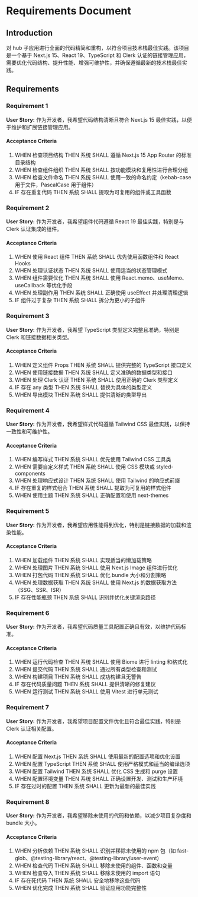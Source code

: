 # Requirements Document

## Introduction

对 hub 子应用进行全面的代码精简和重构，以符合项目技术栈最佳实践。该项目是一个基于 Next.js 15、React 19、TypeScript 和 Clerk 认证的链接管理应用，需要优化代码结构、提升性能、增强可维护性，并确保遵循最新的技术栈最佳实践。

## Requirements

### Requirement 1

**User Story:** 作为开发者，我希望代码结构清晰且符合 Next.js 15 最佳实践，以便于维护和扩展链接管理应用。

#### Acceptance Criteria

1. WHEN 检查项目结构 THEN 系统 SHALL 遵循 Next.js 15 App Router 的标准目录结构
2. WHEN 检查组件组织 THEN 系统 SHALL 按功能模块和复用性进行合理分组
3. WHEN 检查文件命名 THEN 系统 SHALL 使用一致的命名约定（kebab-case 用于文件，PascalCase 用于组件）
4. IF 存在重复代码 THEN 系统 SHALL 提取为可复用的组件或工具函数

### Requirement 2

**User Story:** 作为开发者，我希望组件代码遵循 React 19 最佳实践，特别是与 Clerk 认证集成的组件。

#### Acceptance Criteria

1. WHEN 使用 React 组件 THEN 系统 SHALL 优先使用函数组件和 React Hooks
2. WHEN 处理认证状态 THEN 系统 SHALL 使用适当的状态管理模式
3. WHEN 组件需要优化 THEN 系统 SHALL 使用 React.memo、useMemo、useCallback 等优化手段
4. WHEN 处理副作用 THEN 系统 SHALL 正确使用 useEffect 并处理清理逻辑
5. IF 组件过于复杂 THEN 系统 SHALL 拆分为更小的子组件

### Requirement 3

**User Story:** 作为开发者，我希望 TypeScript 类型定义完整且准确，特别是 Clerk 和链接数据相关类型。

#### Acceptance Criteria

1. WHEN 定义组件 Props THEN 系统 SHALL 提供完整的 TypeScript 接口定义
2. WHEN 使用链接数据 THEN 系统 SHALL 定义准确的数据类型和接口
3. WHEN 处理 Clerk 认证 THEN 系统 SHALL 使用正确的 Clerk 类型定义
4. IF 存在 any 类型 THEN 系统 SHALL 替换为具体的类型定义
5. WHEN 导出模块 THEN 系统 SHALL 提供清晰的类型导出

### Requirement 4

**User Story:** 作为开发者，我希望样式代码遵循 Tailwind CSS 最佳实践，以保持一致性和可维护性。

#### Acceptance Criteria

1. WHEN 编写样式 THEN 系统 SHALL 优先使用 Tailwind CSS 工具类
2. WHEN 需要自定义样式 THEN 系统 SHALL 使用 CSS 模块或 styled-components
3. WHEN 处理响应式设计 THEN 系统 SHALL 使用 Tailwind 的响应式前缀
4. IF 存在重复的样式组合 THEN 系统 SHALL 提取为可复用的样式组件
5. WHEN 使用主题 THEN 系统 SHALL 正确配置和使用 next-themes

### Requirement 5

**User Story:** 作为开发者，我希望应用性能得到优化，特别是链接数据的加载和渲染性能。

#### Acceptance Criteria

1. WHEN 加载组件 THEN 系统 SHALL 实现适当的懒加载策略
2. WHEN 处理图片 THEN 系统 SHALL 使用 Next.js Image 组件进行优化
3. WHEN 打包代码 THEN 系统 SHALL 优化 bundle 大小和分割策略
4. WHEN 处理数据获取 THEN 系统 SHALL 使用 Next.js 的数据获取方法（SSG、SSR、ISR）
5. IF 存在性能瓶颈 THEN 系统 SHALL 识别并优化关键渲染路径

### Requirement 6

**User Story:** 作为开发者，我希望代码质量工具配置正确且有效，以维护代码标准。

#### Acceptance Criteria

1. WHEN 运行代码检查 THEN 系统 SHALL 使用 Biome 进行 linting 和格式化
2. WHEN 提交代码 THEN 系统 SHALL 通过所有类型检查和测试
3. WHEN 构建项目 THEN 系统 SHALL 成功构建且无警告
4. IF 存在代码质量问题 THEN 系统 SHALL 提供清晰的修复建议
5. WHEN 运行测试 THEN 系统 SHALL 使用 Vitest 进行单元测试

### Requirement 7

**User Story:** 作为开发者，我希望项目配置文件优化且符合最佳实践，特别是 Clerk 认证相关配置。

#### Acceptance Criteria

1. WHEN 配置 Next.js THEN 系统 SHALL 使用最新的配置选项和优化设置
2. WHEN 配置 TypeScript THEN 系统 SHALL 使用严格模式和适当的编译选项
3. WHEN 配置 Tailwind THEN 系统 SHALL 优化 CSS 生成和 purge 设置
4. WHEN 配置环境变量 THEN 系统 SHALL 正确设置开发、测试和生产环境
5. IF 存在过时的配置 THEN 系统 SHALL 更新为最新的最佳实践

### Requirement 8

**User Story:** 作为开发者，我希望移除未使用的代码和依赖，以减少项目复杂度和 bundle 大小。

#### Acceptance Criteria

1. WHEN 分析依赖 THEN 系统 SHALL 识别并移除未使用的 npm 包（如 fast-glob、@testing-library/react、@testing-library/user-event）
2. WHEN 检查代码 THEN 系统 SHALL 移除未使用的组件、函数和变量
3. WHEN 检查导入 THEN 系统 SHALL 移除未使用的 import 语句
4. IF 存在死代码 THEN 系统 SHALL 安全地移除这些代码
5. WHEN 优化完成 THEN 系统 SHALL 验证应用功能完整性